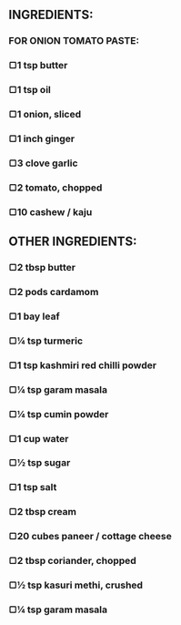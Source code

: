 ## INGREDIENTS:

### FOR ONION TOMATO PASTE:
### ▢1 tsp butter
### ▢1 tsp oil
### ▢1 onion, sliced
### ▢1 inch ginger
### ▢3 clove garlic
### ▢2 tomato, chopped
### ▢10 cashew / kaju

## OTHER INGREDIENTS:
### ▢2 tbsp butter
### ▢2 pods cardamom
### ▢1 bay leaf
### ▢¼ tsp turmeric
### ▢1 tsp kashmiri red chilli powder
### ▢¼ tsp garam masala
### ▢¼ tsp cumin powder
### ▢1 cup water
### ▢½ tsp sugar
### ▢1 tsp salt
### ▢2 tbsp cream
### ▢20 cubes paneer / cottage cheese
### ▢2 tbsp coriander, chopped
### ▢½ tsp kasuri methi, crushed
### ▢¼ tsp garam masala